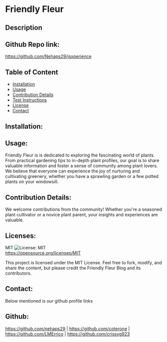 # Friendly Fleur

## Description


  ## Github Repo link: 
  https://github.com/Nehaps29/jsxperience

  


  ## Table of Content

  - [Installation](#installation)
  - [Usage](#usage)
  - [Contribution Details](#contribution-details)
  - [Test Instructions](#test-instructions) 
  - [License](#licenses)
  - [Contact](#contact)
  
  

  ## Installation: 


  ## Usage:
  
  Friendly Fleur is is dedicated to exploring the fascinating world of plants. From practical gardening tips to in-depth plant profiles, our goal is to share valuable information and foster a sense of community among plant lovers. We believe that everyone can experience the joy of nurturing and cultivating greenery, whether you have a sprawling garden or a few potted plants on your windowsill.

  ## Contribution Details: 
  We welcome contributions from the community! Whether you're a seasoned plant cultivator or a novice plant parent, your insights and experiences are valuable. 

  ## Licenses: 
  MIT
  ![License: MIT](https://img.shields.io/badge/License-MIT-yellow.svg)    
  https://opensource.org/licenses/MIT 

  This project is licensed under the MIT License. Feel free to fork, modify, and share the content, but please credit the Friendly Fleur Blog and its contributors.

  
  ## Contact: 
  Below mentioned is our github profile links 

  ## Github: 
  https://github.com/nehaps29 | https://github.com/coterone | https://github.com/LMErrico | https://github.com/crissyg923

  
  
